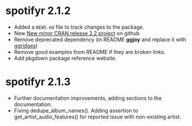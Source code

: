 # spotifyr 2.1.2

* Added a `NEWS.md` file to track changes to the package.
* New [New minor CRAN release 2.2 project](https://github.com/charlie86/spotifyr/projects/2) on github
* Remove deprecated dependency (in README **ggjoy** and replace it with [ggridges](https://cran.r-project.org/web/packages/ggridges/vignettes/introduction.html))
* Remove good examples from README if they are broken links.
* Add pkgdown package reference website.

# spotifyr 2.1.3
* Further documentation improvements, adding sections to the documentation.
* Fixing dedupe_album_names(). Adding assertion to get_artist_audio_features() for reported issue with non-existing artist.
